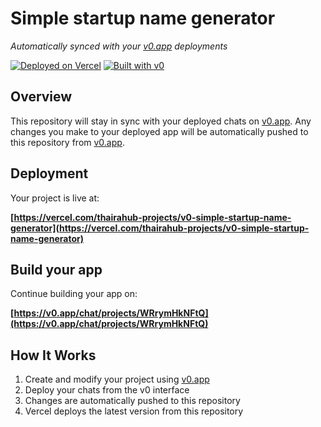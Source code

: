 # Simple startup name generator

*Automatically synced with your [v0.app](https://v0.app) deployments*

[![Deployed on Vercel](https://img.shields.io/badge/Deployed%20on-Vercel-black?style=for-the-badge&logo=vercel)](https://vercel.com/thairahub-projects/v0-simple-startup-name-generator)
[![Built with v0](https://img.shields.io/badge/Built%20with-v0.app-black?style=for-the-badge)](https://v0.app/chat/projects/WRrymHkNFtQ)

## Overview

This repository will stay in sync with your deployed chats on [v0.app](https://v0.app).
Any changes you make to your deployed app will be automatically pushed to this repository from [v0.app](https://v0.app).

## Deployment

Your project is live at:

**[https://vercel.com/thairahub-projects/v0-simple-startup-name-generator](https://vercel.com/thairahub-projects/v0-simple-startup-name-generator)**

## Build your app

Continue building your app on:

**[https://v0.app/chat/projects/WRrymHkNFtQ](https://v0.app/chat/projects/WRrymHkNFtQ)**

## How It Works

1. Create and modify your project using [v0.app](https://v0.app)
2. Deploy your chats from the v0 interface
3. Changes are automatically pushed to this repository
4. Vercel deploys the latest version from this repository